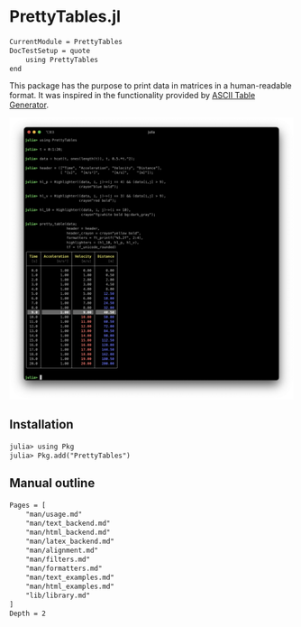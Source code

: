 PrettyTables.jl
===============

```@meta
CurrentModule = PrettyTables
DocTestSetup = quote
    using PrettyTables
end
```

This package has the purpose to print data in matrices in a human-readable
format. It was inspired in the functionality provided by
[ASCII Table Generator](https://ozh.github.io/ascii-tables/).

![](./assets/welcome_figure.png)

## Installation

```julia-repl
julia> using Pkg
julia> Pkg.add("PrettyTables")
```

## Manual outline

```@contents
Pages = [
    "man/usage.md"
    "man/text_backend.md"
    "man/html_backend.md"
    "man/latex_backend.md"
    "man/alignment.md"
    "man/filters.md"
    "man/formatters.md"
    "man/text_examples.md"
    "man/html_examples.md"
    "lib/library.md"
]
Depth = 2
```
